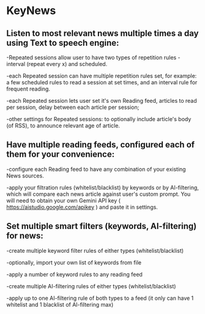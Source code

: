 # KeyNews

## Listen to most relevant news multiple times a day using Text to speech engine:

-Repeated sessions allow user to have two types of repetition rules - interval (repeat every x) and scheduled.

-each Repeated session can have multiple repetition rules set, for example: a few scheduled rules to read a session at set times,
and an interval rule for frequent reading.

-each Repeated session lets user set it's own Reading feed, articles to read per session, delay between each article per session;

-other settings for Repeated sessions: to optionally include article's body (of RSS), to announce relevant age of article.


## Have multiple reading feeds, configured each of them for your convenience:

-configure each Reading feed to have any combination of your existing News sources.

-apply your filtration rules (whitelist/blacklist) by keywords or by AI-filtering, which will compare each news article against user's custom prompt.
You will need to obtain your own Gemini API key ( https://aistudio.google.com/apikey ) and paste it in settings.


## Set multiple smart filters (keywords, AI-filtering) for news:

-create multiple keyword filter rules of either types (whitelist/blacklist)

-optionally, import your own list of keywords from file

-apply a number of keyword rules to any reading feed

-create multiple AI-filtering rules of either types (whitelist/blacklist)

-apply up to one AI-filtering rule of both types to a feed (it only can have 1 whitelist and 1 blacklist of AI-filtering max)
